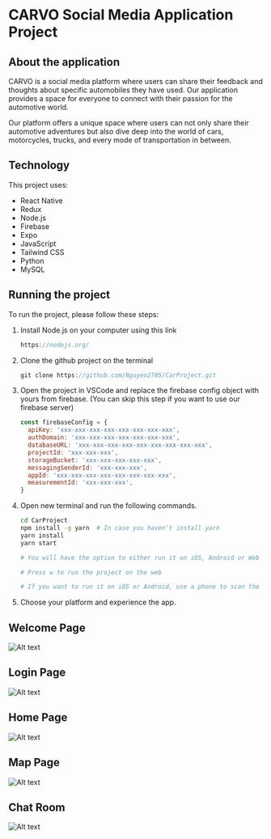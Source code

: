 # CARVO Social Media Application Project 


## About the application
CARVO is a social media platform where users can share their feedback and thoughts about specific automobiles they have used. Our application provides a space for everyone to connect with their passion for the automotive world.

Our platform offers a unique space where users can not only share their automotive adventures but also dive deep into the world of cars, motorcycles, trucks, and every mode of transportation in between.

## Technology
This project uses:

- React Native
- Redux
- Node.js
- Firebase
- Expo
- JavaScript
- Tailwind CSS
- Python
- MySQL

## Running the project

To run the project, please follow these steps:
1. Install Node.js on your computer using this link
   ```js
   https://nodejs.org/
   ```
3. Clone the github project on the terminal
   ```js
   git clone https://github.com/Nguyen2705/CarProject.git
   ```
5. Open the project in VSCode and replace the firebase config object with yours from firebase. (You can skip this step if you want to use our firebase server)
   ```js
   const firebaseConfig = {
     apiKey: 'xxx-xxx-xxx-xxx-xxx-xxx-xxx-xxx',
     authDomain: 'xxx-xxx-xxx-xxx-xxx-xxx-xxx',
     databaseURL: 'xxx-xxx-xxx-xxx-xxx-xxx-xxx-xxx-xxx',
     projectId: 'xxx-xxx-xxx',
     storageBucket: 'xxx-xxx-xxx-xxx-xxx',
     messagingSenderId: 'xxx-xxx-xxx',
     appId: 'xxx-xxx-xxx-xxx-xxx-xxx-xxx-xxx',
     measurementId: 'xxx-xxx-xxx',
   }
   ```
6. Open new terminal and run the following commands.
   ```sh
   cd CarProject
   npm install -g yarn  # In case you haven't install yarn
   yarn install
   yarn start
   
   # You will have the option to either run it on iOS, Android or Web
   
   # Press w to run the project on the web

   # If you want to run it on iOS or Android, use a phone to scan the QR code or use a simulator
   ```
7. Choose your platform and experience the app.


## Welcome Page

![Alt text](./assets/carvo.png)

## Login Page

![Alt text](./assets/carvo2.png)

## Home Page

![Alt text](./assets/carvo3.png)

## Map Page

![Alt text](./assets/carvo4.png)

## Chat Room

![Alt text](./assets/carvo5.png)